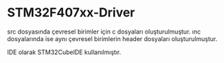 # STM32F407xx-Driver

 src dosyasında çevresel birimler için c dosyaları oluşturulmuştur. ınc dosyalarında ise aynı çevresel birimlerin header dosyaları oluşturulmuştur.
 
 IDE olarak STM32CubeIDE kullanılmıştır.
